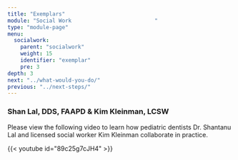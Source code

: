 ```yaml
---
title: "Exemplars"
module: "Social Work                          "
type: "module-page"
menu:
  socialwork:
    parent: "socialwork"
    weight: 15
    identifier: "exemplar"
    pre: 3
depth: 3
next: "../what-would-you-do/"
previous: "../next-steps/"
---
```

<div class="pageblock"><h3>Shan Lal, DDS, FAAPD & Kim Kleinman, LCSW</h3><div class="maintext"><p>Please view the following video to learn how pediatric dentists Dr. Shantanu Lal and licensed social worker Kim Kleinman collaborate in practice.</p></div>
</div><div class="pageblock">
{{< youtube id="89c25g7cJH4" >}}</div>